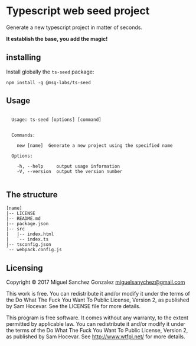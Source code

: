 # Typescript web seed project

Generate a new typescript project in matter of seconds.

**It establish the base, you add the magic!**

## installing

Install globally the ```ts-seed``` package:
```
npm install -g @msg-labs/ts-seed
```

## Usage

```

  Usage: ts-seed [options] [command]


  Commands:

    new [name]  Generate a new project using the specified name

  Options:

    -h, --help     output usage information
    -V, --version  output the version number


```

## The structure

```
[name]
|-- LICENSE
|-- README.md
|-- package.json
|-- src
|   |-- index.html
|   `-- index.ts
|-- tsconfig.json
`-- webpack.config.js
```

## Licensing

Copyright © 2017 Miguel Sanchez Gonzalez <miguelsanychez@gmail.com>

This work is free. You can redistribute it and/or modify it under the terms of
the Do What The Fuck You Want To Public License, Version 2, as published by Sam
Hocevar. See the LICENSE file for more details.

This program is free software. It comes without any warranty, to the extent
permitted by applicable law. You can redistribute it and/or modify it under the
terms of the Do What The Fuck You Want To Public License, Version 2, as
published by Sam Hocevar. See http://www.wtfpl.net/ for more details.
